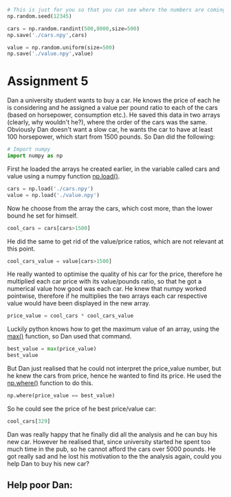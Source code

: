 ```python
# This is just for you so that you can see where the numbers are coming from
np.random.seed(12345)

cars = np.random.randint(500,8000,size=500)
np.save('./cars.npy',cars)

value = np.random.uniform(size=500)
np.save('./value.npy',value)
```

# Assignment 5

Dan a university student wants to buy a car. He knows the price of each he is
considering and he assigned a value per pound ratio to each of the cars (based
on horsepower, consumption etc.). He saved this data in two arrays (clearly, why
wouldn't he?), where the order of the cars was the same. Obviously Dan doesn't
want a slow car, he wants the car to have at least $100$ horsepower, which start
from $1500$ pounds. So Dan did the following:

```python
# Import numpy
import numpy as np
```

First he loaded the arrays he created earlier, in the variable called cars and
value using a numpy function
[np.load()](https://docs.scipy.org/doc/numpy-1.15.0/reference/generated/numpy.load.html).

```python
cars = np.load('./cars.npy')
value = np.load('./value.npy')
```

Now he choose from the array the cars, which cost more, than the lower bound he
set for himself.

```python
cool_cars = cars[cars>1500]
```

He did the same to get rid of the value/price ratios, which are not relevant at
this point.

```python
cool_cars_value = value[cars>1500]
```

He really wanted to optimise the quality of his car for the price, therefore he
multiplied each car price with its value/pounds ratio, so that he got a
numerical value how good was each car. He knew that numpy worked pointwise,
therefore if he multiplies the two arrays each car respective value would have
been displayed in the new array.

```python
price_value = cool_cars * cool_cars_value
```

Luckily python knows how to get the maximum value of an array, using the
[max()](https://docs.python.org/3/library/functions.html#max) function, so Dan
used that command.

```python
best_value = max(price_value)
best_value
```

But Dan just realised that he could not interpret the price_value number, but he
knew the cars from price, hence he wanted to find its price. He used the
[np.where()](https://docs.scipy.org/doc/numpy-1.15.1/reference/generated/numpy.where.html)
function to do this.

```python
np.where(price_value == best_value)
```

So he could see the price of he best price/value car:

```python
cool_cars[329]
```

Dan was really happy that he finally did all the analysis and he can buy his new
car. However he realised that, since university started he spent too much time
in the pub, so he cannot afford the cars over $5000$ pounds. He got really sad
and he lost his motivation to the the analysis again, could you help Dan to buy
his new car?

## Help poor Dan:
